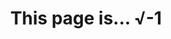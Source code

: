 ---
title: "This page is... √-1" 
excerpt: "Page not found. Error Code 404."
sitemap: true
permalink: /404.html
classes: wide
header:
  overlay_image: /assets/images/404_header.jpg 
  overlay_filter: 0.5
  caption: "Photo credit: [**'eberhard grossgasteiger' on Pexels**](https://www.pexels.com/photo/brown-rocky-mountain-photography-2098427/)"
  actions:
  - label: "Return Home"
    url: "/"
---